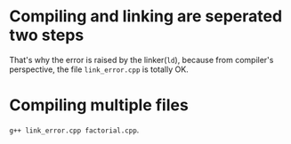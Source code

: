 # Compiling and linking are seperated two steps

That's why the error is raised by the linker(`ld`), because from compiler's perspective, the file `link_error.cpp` is totally OK.

# Compiling multiple files

`g++ link_error.cpp factorial.cpp`.